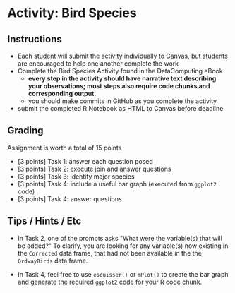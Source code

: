 # Activity: Bird Species

## Instructions 
- Each student will submit the activity individually to Canvas, but students are encouraged to help one another complete the work
- Complete the Bird Species Activity found in the DataComputing eBook
    - **every step in the activity should have narrative text describing your observations; most steps also require code chunks and corresponding output.**
    - you should make commits in GitHub as you complete the activity
- submit the completed R Notebook as HTML to Canvas before deadline


## Grading

Assignment is worth a total of 15 points

- [3 points] Task 1: answer each question posed
- [3 points] Task 2: execute join and answer questions
- [3 points] Task 3: identify major species
- [3 points] Task 4: include a useful bar graph (executed from `ggplot2` code)
- [3 points] Task 4: answer questions

## Tips / Hints / Etc

- In Task 2, one of the prompts asks "What were the variable(s) that will be added?"  To clarify, you are looking for any variable(s) now existing in the `Corrected` data frame, that had not been available in the the `OrdwayBirds` data frame.

- In Task 4, feel free to use `esquisser()` or `mPlot()` to create the bar graph and generate the required `ggplot2` code for your R code chunk.

